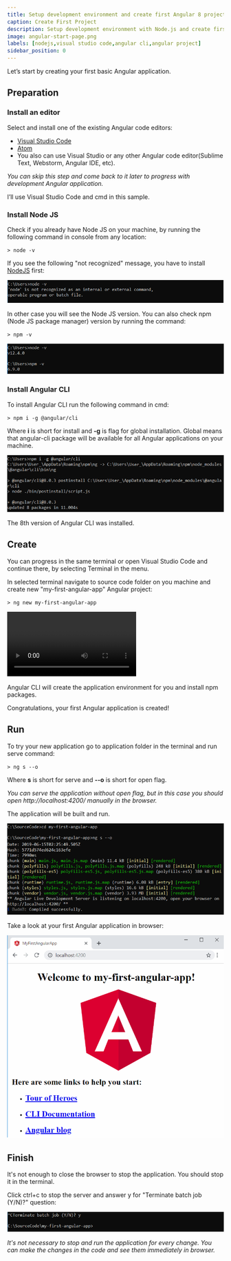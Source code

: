 ```yaml
---
title: Setup development environment and create first Angular 8 project
caption: Create First Project
description: Setup development environment with Node.js and create first project using Angular 8 framework and Angular CLI in Visual Studio Code
image: angular-start-page.png
labels: [nodejs,visual studio code,angular cli,angular project]
sidebar_position: 0
---
```

Let’s start by creating your first basic Angular application.

## Preparation

### Install an editor

Select and install one of the existing Angular code editors:
* [Visual Studio Code](https://code.visualstudio.com/)
* [Atom](https://atom.io/)
* You also can use Visual Studio or any other Angular code editor(Sublime Text, Webstorm, Angular IDE, etc). 

*You can skip this step and come back to it later to progress with development Angular application.*

I’ll use Visual Studio Code and cmd in this sample.

### Install Node JS

Check if you already have Node JS on your machine, by running the following command in console from any location:

~~~
> node -v
~~~

If you see the following "not recognized" message, you have to install [NodeJS](https://nodejs.org/en/) first:

!['node' is not recognized](not-installed-node-console.png)

In other case you will see the Node JS version. You can also check npm (Node JS package manager) version by running the command:

~~~
> npm -v
~~~

![Node JS Version](node-js-version-console.png)

### Install Angular CLI

To install Angular CLI run the following command in cmd:

~~~
> npm i -g @angular/cli  
~~~

Where **i** is short for install and **-g** is flag for global installation. Global means that angular-cli package will be available for all Angular applications on your machine.

![Install Angular CLI](angular-cli.png)

The 8th version of Angular CLI was installed.

## Create

You can progress in the same terminal or open Visual Studio Code and continue there, by selecting Terminal in the menu.

In selected terminal navigate to source code folder on you machine and create new "my-first-angular-app" Angular project:

~~~
> ng new my-first-angular-app
~~~

<video controls>
  <source src=".\init-angular-app.mp4" width="350" type="video/mp4"/>Create new Angular Project
</video>

Angular CLI will create the application environment for you and install npm packages.

Congratulations, your first Angular application is created!

## Run

To try your new application go to application folder in the terminal and run serve command:

~~~
> ng s --o
~~~

Where **s** is short for serve and **--o** is short for open flag.

*You can serve the application without open flag, but in this case you should open http://localhost:4200/ manually in the browser.*

The application will be built and run.

![Building and running angular project](run-angular-project-console.png)

Take a look at your first Angular application in browser: 

![First angular application in the browser](angular-start-page.png)

## Finish

It's not enough to close the browser to stop the application. You should stop it in the terminal.

Click ctrl+c to stop the server and answer y for "Terminate batch job (Y/N)?" question:

![Stopping the angular project](stop-angular-project.png)

*It's not necessary to stop and run the application for every change. You can make the changes in the code and see them immediately in browser.*
